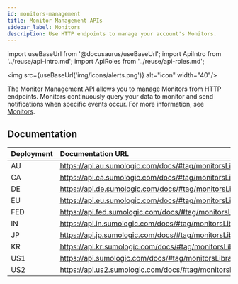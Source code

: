 ```yaml
---
id: monitors-management
title: Monitor Management APIs
sidebar_label: Monitors
description: Use HTTP endpoints to manage your account's Monitors.
---
```


import useBaseUrl from '@docusaurus/useBaseUrl';
import ApiIntro from '../reuse/api-intro.md';
import ApiRoles from '../reuse/api-roles.md';

<img src={useBaseUrl('img/icons/alerts.png')} alt="icon" width="40"/>

The Monitor Management API allows you to manage Monitors from HTTP endpoints. Monitors continuously query your data to monitor and send notifications when specific events occur. For more information, see [Monitors](/docs/alerts/monitors/).

## Documentation

<ApiIntro/>

| Deployment | Documentation URL                                                 |
|:------------|:-------------------------------------------------------------------|
| AU         | https://api.au.sumologic.com/docs/#tag/monitorsLibraryManagement  |
| CA         | https://api.ca.sumologic.com/docs/#tag/monitorsLibraryManagement  |
| DE         | https://api.de.sumologic.com/docs/#tag/monitorsLibraryManagement  |
| EU         | https://api.eu.sumologic.com/docs/#tag/monitorsLibraryManagement  |
| FED        | https://api.fed.sumologic.com/docs/#tag/monitorsLibraryManagement |
| IN         | https://api.in.sumologic.com/docs/#tag/monitorsLibraryManagement  |
| JP         | https://api.jp.sumologic.com/docs/#tag/monitorsLibraryManagement  |
| KR         | https://api.kr.sumologic.com/docs/#tag/monitorsLibraryManagement  |
| US1        | https://api.sumologic.com/docs/#tag/monitorsLibraryManagement     |
| US2        | https://api.us2.sumologic.com/docs/#tag/monitorsLibraryManagement |

<!-- ## Required role capabilities

<ApiRoles/>

* Alerting (all role capabilities)

-->
